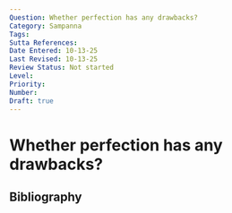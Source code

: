 ```yaml
---
Question: Whether perfection has any drawbacks?
Category: Sampanna
Tags: 
Sutta References: 
Date Entered: 10-13-25
Last Revised: 10-13-25
Review Status: Not started
Level: 
Priority: 
Number: 
Draft: true
---
```


# Whether perfection has any drawbacks?

## Bibliography

<!-- 

Notes:



-->